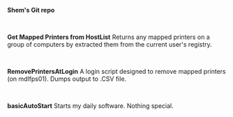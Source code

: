 **Shem's Git repo**

&nbsp;

**Get Mapped Printers from HostList**
Returns any mapped printers on a group of computers by extracted them from the current user's registry.

&nbsp;

**RemovePrintersAtLogin**
A login script designed to remove mapped printers (on mdlfps01). Dumps output to .CSV file.

&nbsp;

**basicAutoStart**
Starts my daily software. Nothing special.